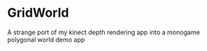 # GridWorld
A strange port of my kinect depth rendering app into a monogame polygonal world demo app
